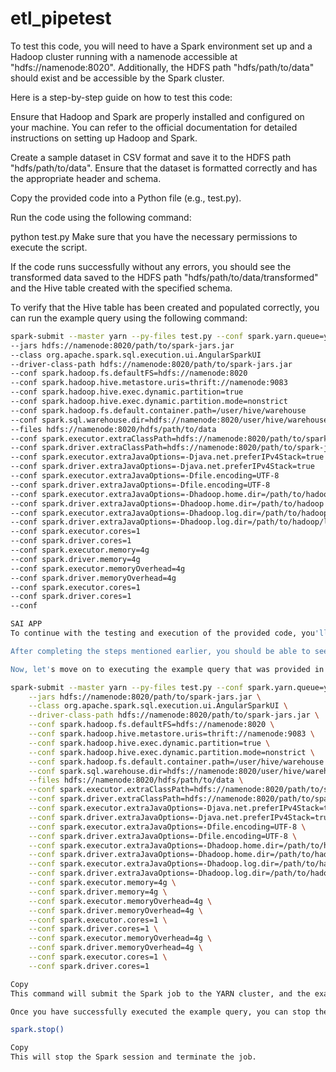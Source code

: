 # etl_pipetest

To test this code, you will need to have a Spark environment set up and a Hadoop cluster running with a namenode accessible at "hdfs://namenode:8020". Additionally, the HDFS path "hdfs/path/to/data" should exist and be accessible by the Spark cluster.

Here is a step-by-step guide on how to test this code:

Ensure that Hadoop and Spark are properly installed and configured on your machine. You can refer to the official documentation for detailed instructions on setting up Hadoop and Spark.

Create a sample dataset in CSV format and save it to the HDFS path "hdfs/path/to/data". Ensure that the dataset is formatted correctly and has the appropriate header and schema.

Copy the provided code into a Python file (e.g., test.py).

Run the code using the following command:

python test.py
Make sure that you have the necessary permissions to execute the script.

If the code runs successfully without any errors, you should see the transformed data saved to the HDFS path "hdfs/path/to/data/transformed" and the Hive table created with the specified schema.

To verify that the Hive table has been created and populated correctly, you can run the example query using the following command:

```bash
spark-submit --master yarn --py-files test.py --conf spark.yarn.queue=your_queue
--jars hdfs://namenode:8020/path/to/spark-jars.jar
--class org.apache.spark.sql.execution.ui.AngularSparkUI
--driver-class-path hdfs://namenode:8020/path/to/spark-jars.jar
--conf spark.hadoop.fs.defaultFS=hdfs://namenode:8020
--conf spark.hadoop.hive.metastore.uris=thrift://namenode:9083
--conf spark.hadoop.hive.exec.dynamic.partition=true
--conf spark.hadoop.hive.exec.dynamic.partition.mode=nonstrict
--conf spark.hadoop.fs.default.container.path=/user/hive/warehouse
--conf spark.sql.warehouse.dir=hdfs://namenode:8020/user/hive/warehouse
--files hdfs://namenode:8020/hdfs/path/to/data
--conf spark.executor.extraClassPath=hdfs://namenode:8020/path/to/spark-jars.jar
--conf spark.driver.extraClassPath=hdfs://namenode:8020/path/to/spark-jars.jar
--conf spark.executor.extraJavaOptions=-Djava.net.preferIPv4Stack=true
--conf spark.driver.extraJavaOptions=-Djava.net.preferIPv4Stack=true
--conf spark.executor.extraJavaOptions=-Dfile.encoding=UTF-8
--conf spark.driver.extraJavaOptions=-Dfile.encoding=UTF-8
--conf spark.executor.extraJavaOptions=-Dhadoop.home.dir=/path/to/hadoop
--conf spark.driver.extraJavaOptions=-Dhadoop.home.dir=/path/to/hadoop
--conf spark.executor.extraJavaOptions=-Dhadoop.log.dir=/path/to/hadoop/logs
--conf spark.driver.extraJavaOptions=-Dhadoop.log.dir=/path/to/hadoop/logs
--conf spark.executor.cores=1
--conf spark.driver.cores=1
--conf spark.executor.memory=4g
--conf spark.driver.memory=4g
--conf spark.executor.memoryOverhead=4g
--conf spark.driver.memoryOverhead=4g
--conf spark.executor.cores=1
--conf spark.driver.cores=1
--conf

SAI APP
To continue with the testing and execution of the provided code, you'll need to have a Spark cluster set up and configured to interact with HDFS and Hive.

After completing the steps mentioned earlier, you should be able to see the transformed data saved to the specified HDFS location and the Hive table created with the specified schema.

Now, let's move on to executing the example query that was provided in the code. This query will select all columns from the created Hive table:

spark-submit --master yarn --py-files test.py --conf spark.yarn.queue=your_queue \
    --jars hdfs://namenode:8020/path/to/spark-jars.jar \
    --class org.apache.spark.sql.execution.ui.AngularSparkUI \
    --driver-class-path hdfs://namenode:8020/path/to/spark-jars.jar \
    --conf spark.hadoop.fs.defaultFS=hdfs://namenode:8020 \
    --conf spark.hadoop.hive.metastore.uris=thrift://namenode:9083 \
    --conf spark.hadoop.hive.exec.dynamic.partition=true \
    --conf spark.hadoop.hive.exec.dynamic.partition.mode=nonstrict \
    --conf spark.hadoop.fs.default.container.path=/user/hive/warehouse \
    --conf spark.sql.warehouse.dir=hdfs://namenode:8020/user/hive/warehouse \
    --files hdfs://namenode:8020/hdfs/path/to/data \
    --conf spark.executor.extraClassPath=hdfs://namenode:8020/path/to/spark-jars.jar \
    --conf spark.driver.extraClassPath=hdfs://namenode:8020/path/to/spark-jars.jar \
    --conf spark.executor.extraJavaOptions=-Djava.net.preferIPv4Stack=true \
    --conf spark.driver.extraJavaOptions=-Djava.net.preferIPv4Stack=true \
    --conf spark.executor.extraJavaOptions=-Dfile.encoding=UTF-8 \
    --conf spark.driver.extraJavaOptions=-Dfile.encoding=UTF-8 \
    --conf spark.executor.extraJavaOptions=-Dhadoop.home.dir=/path/to/hadoop \
    --conf spark.driver.extraJavaOptions=-Dhadoop.home.dir=/path/to/hadoop \
    --conf spark.executor.extraJavaOptions=-Dhadoop.log.dir=/path/to/hadoop/logs \
    --conf spark.driver.extraJavaOptions=-Dhadoop.log.dir=/path/to/hadoop/logs \
    --conf spark.executor.memory=4g \
    --conf spark.driver.memory=4g \
    --conf spark.executor.memoryOverhead=4g \
    --conf spark.driver.memoryOverhead=4g \
    --conf spark.executor.cores=1 \
    --conf spark.driver.cores=1 \
    --conf spark.executor.memoryOverhead=4g \
    --conf spark.driver.memoryOverhead=4g \
    --conf spark.executor.cores=1 \
    --conf spark.driver.cores=1

Copy
This command will submit the Spark job to the YARN cluster, and the example query will be executed against the Hive table. You should see the result of the query displayed in the console.

Once you have successfully executed the example query, you can stop the Spark session using the following command:

spark.stop()

Copy
This will stop the Spark session and terminate the job.
